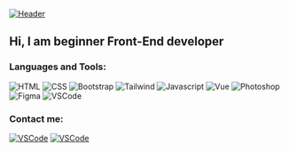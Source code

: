 [![Header](https://github.com/romavolosh/romavolosh/blob/main/assets/download.gif)](https://github.com/romavolosh)

## Hi, I am beginner Front-End developer

### Languages and Tools:

![HTML](https://img.shields.io/badge/-HTML-1f1f1f?style=for-the-badge&logo=html5&logoColor=orange)
![CSS](https://img.shields.io/badge/-CSS-1f1f1f?style=for-the-badge&logo=css3&logoColor=2862e9)
![Bootstrap](https://img.shields.io/badge/-Bootstrap-1f1f1f?style=for-the-badge&logo=bootstrap&logoColor=8411f6)
![Tailwind](https://img.shields.io/badge/-Tailwind-1f1f1f?style=for-the-badge&logo=tailwindcss&logoColor=38bdf8)
![Javascript](https://img.shields.io/badge/-JS-1f1f1f?style=for-the-badge&logo=javascript&logoColor=efd81d)
![Vue](https://img.shields.io/badge/-Vue-1f1f1f?style=for-the-badge&logo=vue.js&logoColor=42b883)
![Photoshop](https://img.shields.io/badge/-Photoshop-1f1f1f?style=for-the-badge&logo=adobephotoshop&logoColor=31a8ff)
![Figma](https://img.shields.io/badge/-Figma-1f1f1f?style=for-the-badge&logo=figma&logoColor=f24e1e)
![VSCode](https://img.shields.io/badge/-VSCode-1f1f1f?style=for-the-badge&logo=visualstudio&logoColor=0085d1)

### Contact me:
[![VSCode](https://img.shields.io/badge/-Gmail-1f1f1f?style=for-the-badge&logo=gmail&logoColor=ea4335)](https://t.me/RomaVolosh)
[![VSCode](https://img.shields.io/badge/-Telegram-1f1f1f?style=for-the-badge&logo=telegram&logoColor=25a2e0)](romavolosh@gmail.com)
